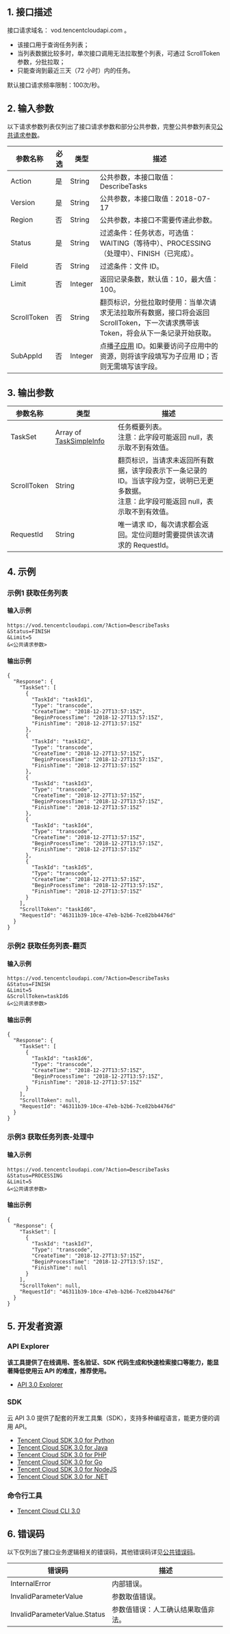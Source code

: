 ## 1. 接口描述

接口请求域名： vod.tencentcloudapi.com 。

* 该接口用于查询任务列表；
* 当列表数据比较多时，单次接口调用无法拉取整个列表，可通过 ScrollToken 参数，分批拉取；
* 只能查询到最近三天（72 小时）内的任务。

默认接口请求频率限制：100次/秒。

## 2. 输入参数

以下请求参数列表仅列出了接口请求参数和部分公共参数，完整公共参数列表见[公共请求参数](/document/api/266/31756)。

| 参数名称 | 必选 | 类型 | 描述 |
|---------|---------|---------|---------|
| Action | 是 | String | 公共参数，本接口取值：DescribeTasks |
| Version | 是 | String | 公共参数，本接口取值：2018-07-17 |
| Region | 否 | String | 公共参数，本接口不需要传递此参数。 |
| Status | 是 | String | 过滤条件：任务状态，可选值：WAITING（等待中）、PROCESSING（处理中）、FINISH（已完成）。 |
| FileId | 否 | String | 过滤条件：文件 ID。 |
| Limit | 否 | Integer | 返回记录条数，默认值：10，最大值：100。 |
| ScrollToken | 否 | String | 翻页标识，分批拉取时使用：当单次请求无法拉取所有数据，接口将会返回 ScrollToken，下一次请求携带该 Token，将会从下一条记录开始获取。 |
| SubAppId | 否 | Integer | 点播[子应用](/document/product/266/14574) ID。如果要访问子应用中的资源，则将该字段填写为子应用 ID；否则无需填写该字段。 |

## 3. 输出参数

| 参数名称 | 类型 | 描述 |
|---------|---------|---------|
| TaskSet | Array of [TaskSimpleInfo](/document/api/266/31773#TaskSimpleInfo) | 任务概要列表。<br/>注意：此字段可能返回 null，表示取不到有效值。|
| ScrollToken | String | 翻页标识，当请求未返回所有数据，该字段表示下一条记录的 ID。当该字段为空，说明已无更多数据。<br/>注意：此字段可能返回 null，表示取不到有效值。|
| RequestId | String | 唯一请求 ID，每次请求都会返回。定位问题时需要提供该次请求的 RequestId。|

## 4. 示例

### 示例1 获取任务列表

#### 输入示例

```
https://vod.tencentcloudapi.com/?Action=DescribeTasks
&Status=FINISH
&Limit=5
&<公共请求参数>
```

#### 输出示例

```
{
  "Response": {
    "TaskSet": [
      {
        "TaskId": "taskId1",
        "Type": "transcode",
        "CreateTime": "2018-12-27T13:57:15Z",
        "BeginProcessTime": "2018-12-27T13:57:15Z",
        "FinishTime": "2018-12-27T13:57:15Z"
      },
      {
        "TaskId": "taskId2",
        "Type": "transcode",
        "CreateTime": "2018-12-27T13:57:15Z",
        "BeginProcessTime": "2018-12-27T13:57:15Z",
        "FinishTime": "2018-12-27T13:57:15Z"
      },
      {
        "TaskId": "taskId3",
        "Type": "transcode",
        "CreateTime": "2018-12-27T13:57:15Z",
        "BeginProcessTime": "2018-12-27T13:57:15Z",
        "FinishTime": "2018-12-27T13:57:15Z"
      },
      {
        "TaskId": "taskId4",
        "Type": "transcode",
        "CreateTime": "2018-12-27T13:57:15Z",
        "BeginProcessTime": "2018-12-27T13:57:15Z",
        "FinishTime": "2018-12-27T13:57:15Z"
      },
      {
        "TaskId": "taskId5",
        "Type": "transcode",
        "CreateTime": "2018-12-27T13:57:15Z",
        "BeginProcessTime": "2018-12-27T13:57:15Z",
        "FinishTime": "2018-12-27T13:57:15Z"
      }
    ],
    "ScrollToken": "taskId6",
    "RequestId": "46311b39-10ce-47eb-b2b6-7ce82bb4476d"
  }
}
```

### 示例2 获取任务列表-翻页

#### 输入示例

```
https://vod.tencentcloudapi.com/?Action=DescribeTasks
&Status=FINISH
&Limit=5
&ScrollToken=taskId6
&<公共请求参数>
```

#### 输出示例

```
{
  "Response": {
    "TaskSet": [
      {
        "TaskId": "taskId6",
        "Type": "transcode",
        "CreateTime": "2018-12-27T13:57:15Z",
        "BeginProcessTime": "2018-12-27T13:57:15Z",
        "FinishTime": "2018-12-27T13:57:15Z"
      }
    ],
    "ScrollToken": null,
    "RequestId": "46311b39-10ce-47eb-b2b6-7ce82bb4476d"
  }
}
```

### 示例3 获取任务列表-处理中

#### 输入示例

```
https://vod.tencentcloudapi.com/?Action=DescribeTasks
&Status=PROCESSING
&Limit=5
&<公共请求参数>
```

#### 输出示例

```
{
  "Response": {
    "TaskSet": [
      {
        "TaskId": "taskId7",
        "Type": "transcode",
        "CreateTime": "2018-12-27T13:57:15Z",
        "BeginProcessTime": "2018-12-27T13:57:15Z",
        "FinishTime": null
      }
    ],
    "ScrollToken": null,
    "RequestId": "46311b39-10ce-47eb-b2b6-7ce82bb4476d"
  }
}
```


## 5. 开发者资源

### API Explorer

**该工具提供了在线调用、签名验证、SDK 代码生成和快速检索接口等能力，能显著降低使用云 API 的难度，推荐使用。**

* [API 3.0 Explorer](https://console.cloud.tencent.com/api/explorer?Product=vod&Version=2018-07-17&Action=DescribeTasks)

### SDK

云 API 3.0 提供了配套的开发工具集（SDK），支持多种编程语言，能更方便的调用 API。

* [Tencent Cloud SDK 3.0 for Python](https://github.com/TencentCloud/tencentcloud-sdk-python)
* [Tencent Cloud SDK 3.0 for Java](https://github.com/TencentCloud/tencentcloud-sdk-java)
* [Tencent Cloud SDK 3.0 for PHP](https://github.com/TencentCloud/tencentcloud-sdk-php)
* [Tencent Cloud SDK 3.0 for Go](https://github.com/TencentCloud/tencentcloud-sdk-go)
* [Tencent Cloud SDK 3.0 for NodeJS](https://github.com/TencentCloud/tencentcloud-sdk-nodejs)
* [Tencent Cloud SDK 3.0 for .NET](https://github.com/TencentCloud/tencentcloud-sdk-dotnet)

### 命令行工具

* [Tencent Cloud CLI 3.0](https://cloud.tencent.com/document/product/440/6176)

## 6. 错误码

以下仅列出了接口业务逻辑相关的错误码，其他错误码详见[公共错误码](/document/api/266/15694#.E5.85.AC.E5.85.B1.E9.94.99.E8.AF.AF.E7.A0.81)。

| 错误码 | 描述 |
|---------|---------|
| InternalError | 内部错误。 |
| InvalidParameterValue | 参数取值错误。 |
| InvalidParameterValue.Status | 参数值错误：人工确认结果取值非法。 |
